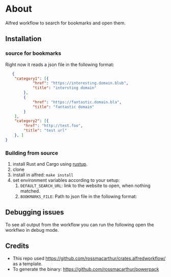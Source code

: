# About
Alfred workflow to search for bookmarks and open them.


## Installation
### source for bookmarks
Right now it reads a json file in the following format:
```json
   {
	"category1": [{
			"href": "https://interesting.domain.blub",
			"title": "intersting domain"
		},
		{
			"href": "https://fantastic.domain.bla",
			"title": "fantastic domain"
		}
	],
	"category2": [{
		"href": "http://test.foo",
		"title": "test url"
	}, ]
}
```
### Building from source
1. install Rust and Cargo using [rustup](https://rustup.rs/). 
2. clone
3. install in alfred: `make install`
4. set environment variables according to your setup:
   1. `DEFAULT_SEARCH_URL`: link to the website to open, when nothing matched.
   2. `BOOKMARKS_FILE`: Path to json file in the following format:

## Debugging issues

To see all output from the workflow you can run the following open the workflwo in debug mode.

## Credits
* This repo used https://github.com/rossmacarthur/crates.alfredworkflow/ as a template. 
* To generate the binary: https://github.com/rossmacarthur/powerpack